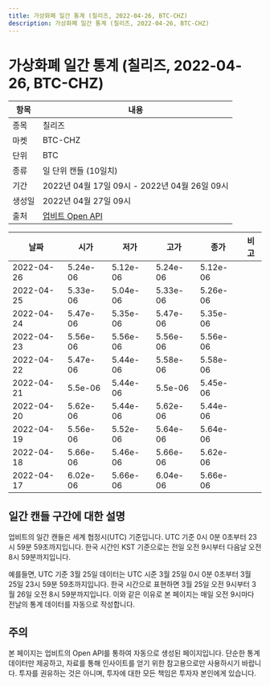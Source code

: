 ```yaml
---
title: 가상화폐 일간 통계 (칠리즈, 2022-04-26, BTC-CHZ)
description: 가상화폐 일간 통계 (칠리즈, 2022-04-26, BTC-CHZ)
---
```



가상화폐 일간 통계 (칠리즈, 2022-04-26, BTC-CHZ)
===

|항목|내용|
|--|--|
|종목|칠리즈|
|마켓|BTC-CHZ|
|단위|BTC|
|종류|일 단위 캔들 (10일치)|
|기간|2022년 04월 17일 09시 - 2022년 04월 26일 09시|
|생성일|2022년 04월 27일 09시|
|출처|[업비트 Open API](https://docs.upbit.com)|


|날짜|시가|저가|고가|종가|비고|
|--|--|--|--|--|--|
|2022-04-26|5.24e-06|5.12e-06|5.24e-06|5.12e-06|    |
|2022-04-25|5.33e-06|5.04e-06|5.33e-06|5.26e-06|    |
|2022-04-24|5.47e-06|5.35e-06|5.47e-06|5.35e-06|    |
|2022-04-23|5.56e-06|5.56e-06|5.56e-06|5.56e-06|    |
|2022-04-22|5.47e-06|5.44e-06|5.58e-06|5.58e-06|    |
|2022-04-21|5.5e-06|5.44e-06|5.5e-06|5.45e-06|    |
|2022-04-20|5.62e-06|5.44e-06|5.62e-06|5.44e-06|    |
|2022-04-19|5.56e-06|5.52e-06|5.64e-06|5.64e-06|    |
|2022-04-18|5.66e-06|5.46e-06|5.66e-06|5.62e-06|    |
|2022-04-17|6.02e-06|5.66e-06|6.04e-06|5.66e-06|    |


일간 캔들 구간에 대한 설명
---


업비트의 일간 캔들은 세계 협정시(UTC) 기준입니다. 
UTC 기준 0시 0분 0초부터 23시 59분 59초까지입니다. 
한국 시간인 KST 기준으로는 전일 오전 9시부터 다음날 오전 8시 59분까지입니다. 


예를들면, UTC 기준 3월 25일 데이터는 UTC 시준 3월 25일 0시 0분 0초부터 3월 25일 23시 59분 59초까지입니다. 
한국 시간으로 표현하면 3월 25일 오전 9시부터 3월 26일 오전 8시 59분까지입니다. 
이와 같은 이유로 본 페이지는 매일 오전 9시마다 전날의 통계 데이터를 자동으로 작성합니다. 


주의
---


본 페이지는 업비트의 Open API를 통하여 자동으로 생성된 페이지입니다. 
단순한 통계 데이터만 제공하고, 자료를 통해 인사이트를 얻기 위한 참고용으로만 사용하시기 바랍니다. 
투자를 권유하는 것은 아니며, 투자에 대한 모든 책임은 투자자 본인에게 있습니다. 
